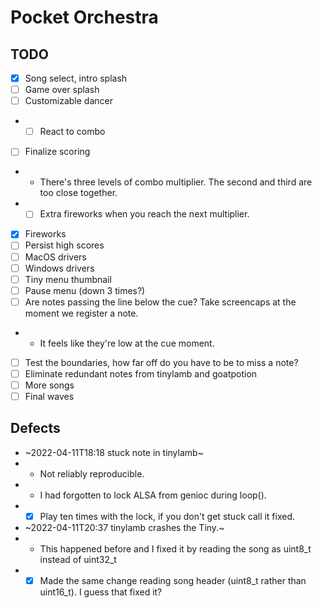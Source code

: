 # Pocket Orchestra

## TODO

- [x] Song select, intro splash
- [ ] Game over splash
- [ ] Customizable dancer
- - [ ] React to combo
- [ ] Finalize scoring
- - There's three levels of combo multiplier. The second and third are too close together.
- - [ ] Extra fireworks when you reach the next multiplier.
- [x] Fireworks
- [ ] Persist high scores
- [ ] MacOS drivers
- [ ] Windows drivers
- [ ] Tiny menu thumbnail
- [ ] Pause menu (down 3 times?)
- [ ] Are notes passing the line below the cue? Take screencaps at the moment we register a note.
- - It feels like they're low at the cue moment.
- [ ] Test the boundaries, how far off do you have to be to miss a note?
- [ ] Eliminate redundant notes from tinylamb and goatpotion
- [ ] More songs
- [ ] Final waves

## Defects

- ~2022-04-11T18:18 stuck note in tinylamb~
- - Not reliably reproducible.
- - I had forgotten to lock ALSA from genioc during loop().
- - [x] Play ten times with the lock, if you don't get stuck call it fixed.

- ~2022-04-11T20:37 tinylamb crashes the Tiny.~
- - This happened before and I fixed it by reading the song as uint8_t instead of uint32_t
- - [x] Made the same change reading song header (uint8_t rather than uint16_t). I guess that fixed it?
